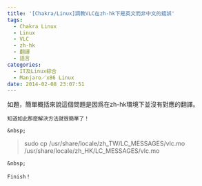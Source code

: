 ```yaml
---
title: '[Chakra/Linux]調教VLC在zh-hk下是英文而非中文的錯誤'
tags:
  - Chakra Linux
  - Linux
  - VLC
  - zh-hk
  - 翻譯
  - 語言
categories:
  - IT及Linux綜合
  - Manjaro／x86 Linux
date: 2014-02-08 23:07:51
---
```


如題，簡單概括來說這個問題是因爲在zh-hk環境下並沒有對應的翻譯。

	知道如此那麼解決方法就很簡單了！

	&nbsp;

> sudo cp /usr/share/locale/zh_TW/LC_MESSAGES/vlc.mo /usr/share/locale/zh_HK/LC_MESSAGES/vlc.mo

	&nbsp;

	Finish！
